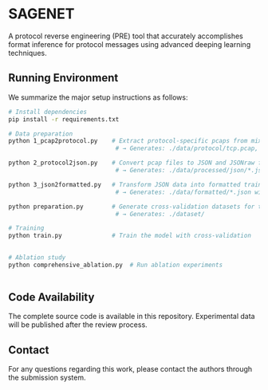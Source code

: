 # SAGENET
A protocol reverse engineering (PRE) tool that accurately accomplishes format inference for protocol messages using advanced deeping learning techniques.

## Running Environment
We summarize the major setup instructions as follows:

```bash
# Install dependencies
pip install -r requirements.txt

# Data preparation
python 1_pcap2protocol.py    # Extract protocol-specific pcaps from mixed pcap files
                              # → Generates: ./data/protocol/tcp.pcap, dns.pcap, etc.

python 2_protocol2json.py    # Convert pcap files to JSON and JSONraw formats
                              # → Generates: ./data/processed/json/*.json, ./data/processed/jsonraw/*_raw.json

python 3_json2formatted.py   # Transform JSON data into formatted training data
                              # → Generates: ./data/formatted/*.json with bit matrices and labels

python preparation.py        # Generate cross-validation datasets for training
                              # → Generates: ./dataset/

# Training
python train.py              # Train the model with cross-validation
                              

# Ablation study
python comprehensive_ablation.py  # Run ablation experiments
                                   
```


## Code Availability
The complete source code is available in this repository. Experimental data will be published after the review process.

## Contact
For any questions regarding this work, please contact the authors through the submission system.
